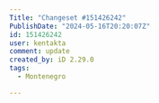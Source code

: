 ```yaml
---
Title: "Changeset #151426242"
PublishDate: "2024-05-16T20:20:07Z"
id: 151426242
user: kentakta
comment: update
created_by: iD 2.29.0
tags:
  - Montenegro

---
```

